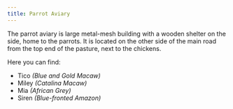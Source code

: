 ```yaml
---
title: Parrot Aviary
---
```


The parrot aviary is large metal-mesh building with a wooden shelter on the side, home to the parrots.
It is located on the other side of the main road from the top end of the pasture, next to the chickens.

Here you can find:
- Tico _(Blue and Gold Macaw)_
- Miley _(Catalina Macaw)_
- Mia _(African Grey)_
- Siren _(Blue-fronted Amazon)_
